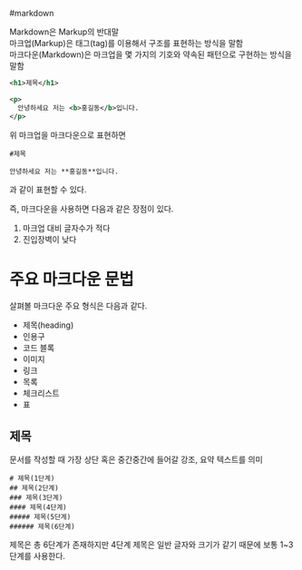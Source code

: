 #markdown

Markdown은 Markup의 반대말  
마크업(Markup)은 태그(tag)를 이용해서 구조를 표현하는 방식을 말함  
마크다운(Markdown)은 마크업을 몇 가지의 기호와 약속된 패턴으로 구현하는 방식을 말함

```xml
<h1>제목</h1>

<p>
  안녕하세요 저는 <b>홍길동</b>입니다.
</p>
```

위 마크업을 마크다운으로 표현하면
```
#제목

안녕하세요 저는 **홍길동**입니다.
```
과 같이 표현할 수 있다.

즉, 마크다운을 사용하면 다음과 같은 장점이 있다.

1. 마크업 대비 글자수가 적다
2. 진입장벽이 낮다

  # 주요 마크다운 문법

  살펴볼 마크다운 주요 형식은 다음과 같다.

  - 제목(heading)
  - 인용구
  - 코드 블록
  - 이미지
  - 링크
  - 목록
  - 체크리스트
  - 표

## 제목

문서를 작성할 때 가장 상단 혹은 중간중간에 들어갈 강조, 요약 텍스트를 의미

```
# 제목(1단계)
## 제목(2단계)
### 제목(3단계)
#### 제목(4단계)
##### 제목(5단계)
###### 제목(6단계)
```
제목은 총 6단계가 존재하지만 4단계 제목은 일반 글자와 크기가 같기 때문에 보통 1~3단계를 사용한다.
